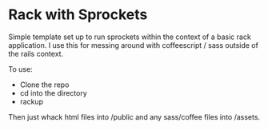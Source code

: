 Rack with Sprockets
===================

Simple template set up to run sprockets within the context of a basic rack application. I use this for messing around with coffeescript / sass outside of the rails context. 

To use: 

* Clone the repo
* cd into the directory
* rackup

Then just whack html files into /public and any sass/coffee files into /assets.


